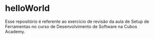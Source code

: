# helloWorld
 
Esse repositório é referente ao exercício de revisão da aula de Setup de Ferramentas no curso de Desenvolvimento de Software na Cubos Academy.